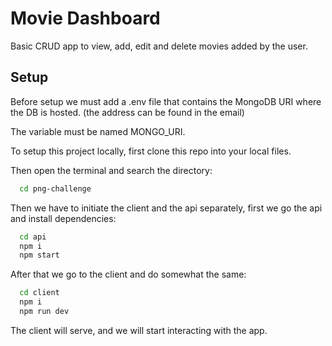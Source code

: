 
# Movie Dashboard

Basic CRUD app to view, add, edit and delete movies added by the user.




## Setup
Before setup we must add a .env file that contains the MongoDB URI where the DB is hosted. (the address can be found in the email)

The variable must be named MONGO_URI.

To setup this project locally, first clone this repo into your local files.

Then open the terminal and search the directory:

```bash
  cd png-challenge
```
Then we have to initiate the client and the api separately, first we go the api and install dependencies:

```bash
  cd api
  npm i
  npm start
```

After that we go to the client and do somewhat the same:
```bash
  cd client
  npm i
  npm run dev
```
The client will serve, and we will start interacting with the app.
